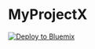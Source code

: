 # MyProjectX
<a href="https://bluemix.net/deploy?repository=https://git.ng.bluemix.net/IDS_Samples/HelloBluemixWorld_html&branch=devBranch" target="_blank">
<img src="https://bluemix.net/deploy/button.png" alt="Deploy to Bluemix"/></a>
